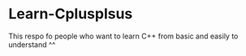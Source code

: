 # Learn-Cplusplsus
This respo fo people who want to learn C++ from basic and easily to understand ^^
